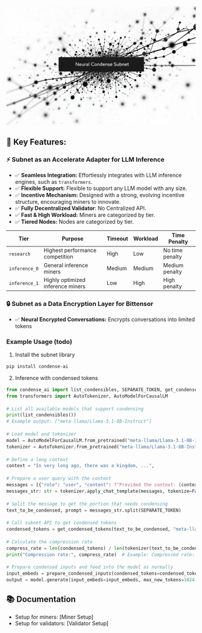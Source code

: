 <div align="center">
<picture>
    <source srcset="./assets/images/condense-main.png">
    <img src="./assets/images/condense-main.png" alt="Neural Condense Subnet" style="width:800px;">
</picture>
</div>

## 🌟 Key Features:

### ⚡ Subnet as an Accelerate Adapter for LLM Inference
- ✅ **Seamless Integration:** Effortlessly integrates with LLM inference engines, such as `transformers`.
- ✅ **Flexible Support:** Flexible to support any LLM model with any size.
- ✅ **Incentive Mechanism:** Designed with a strong, evolving incentive structure, encouraging miners to innovate.
- ✅ **Fully Decentralized Validator**: No Centralized API.
- ✅ **Fast & High Workload:** Miners are categorized by tier. 
- ✅ **Tiered Nodes:** Nodes are categorized by tier.

| **Tier**       | **Purpose**                   | **Timeout**  | **Workload**  | **Time Penalty** |
|----------------|-------------------------------|--------------|---------------|------------------|
| `research`     | Highest performance competition | High         | Low           | No time penalty  |
| `inference_0`  | General inference miners      | Medium       | Medium        | Medium penalty   |
| `inference_1`  | Highly optimized inference miners        | Low          | High          | High penalty     |


### 🔒 Subnet as a Data Encryption Layer for Bittensor
- ✅ **Neural Encrypted Conversations:** Encrypts conversations into limited tokens

### Example Usage (todo)
1. Install the subnet library
```bash
pip install condense-ai
```
2. Inference with condensed tokens
```python
from condense_ai import list_condensibles, SEPARATE_TOKEN, get_condensed_tokens, prepare_condensed_inputs
from transformers import AutoTokenizer, AutoModelForCausalLM

# List all available models that support condensing
print(list_condensibles())
# Example output: ["meta-llama/Llama-3.1-8B-Instruct"]

# Load model and tokenizer
model = AutoModelForCausalLM.from_pretrained("meta-llama/Llama-3.1-8B-Instruct")
tokenizer = AutoTokenizer.from_pretrained("meta-llama/Llama-3.1-8B-Instruct")

# Define a long context
context = "In very long ago, there was a kingdom, ...",

# Prepare a user query with the context
messages = [{"role": "user", "content": f"Provided the context: {context} {SEPARATE_TOKEN}. Whom did the princess marry?"}]
messages_str: str = tokenizer.apply_chat_template(messages, tokenize=False)

# Split the message to get the portion that needs condensing
text_to_be_condensed, prompt = messages_str.split(SEPARATE_TOKEN)

# Call subnet API to get condensed tokens
condensed_tokens = get_condensed_tokens(text_to_be_condensed, "meta-llama/Llama-3.1-8B-Instruct", tier="inference_0")

# Calculate the compression rate
compress_rate = len(condensed_tokens) / len(tokenizer(text_to_be_condensed).input_ids)
print("Compression rate:", compress_rate)  # Example: Compressed rate: 11.5

# Prepare condensed inputs and feed into the model as normally
input_embeds = prepare_condensed_inputs(condensed_tokens=condensed_tokens, prefix=prompt)
output = model.generate(input_embeds=input_embeds, max_new_tokens=1024, temperature=0.7)
```

## 📚 Documentation
- Setup for miners: [Miner Setup]
- Setup for validators: [Validator Setup]
